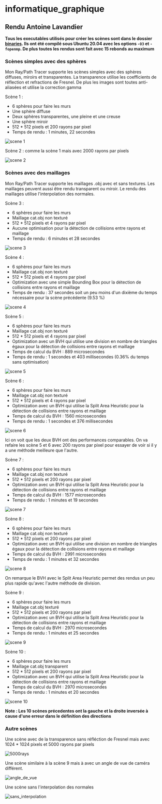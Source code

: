 # informatique_graphique

## Rendu Antoine Lavandier

**Tous les executables utilisés pour créer les scènes sont dans le dossier [binaries](binaries). Ils ont été compilé sous Ubuntu 20.04 avec les options `-O3` et `-fopenmp`. De plus toutes les rendus sont fait avec 15 rebonds au maximum**

### Scènes simples avec des sphères

Mon Ray/Path Tracer supporte les scènes simples avec des sphères diffuses, miroirs et transparentes. La transparence utilise les coefficients de réflection et refractions de Fresnel. De plus les images sont toutes anti-aliasées et utilise la correction gamma

Scène 1 :

- 6 sphères pour faire les murs
- Une sphère diffuse
- Deux sphères transparentes, une pleine et une creuse
- Une sphère miroir
- 512 * 512 pixels et 200 rayons par pixel
- Temps de rendu : 1 minutes, 22 secondes

![scene 1](Scene%201512_512_200.png)

Scène 2 : comme la scène 1 mais avec 2000 rayons par pixels

![scene 2](Scene2_512_512_2000.png)

### Scènes avec des maillages

Mon Ray/Path Tracer supporte les maillages .obj avec et sans textures. Les maillages peuvent aussi être rendu transparent ou miroir.
Le rendu des maillages utilise l'interpolation des normales.

Scène 3 :

- 6 sphères pour faire les murs
- Maillage cat.obj non texturé
- 512 * 512 pixels et 4 rayons par pixel
- Aucune optimisation pour la détection de collisions entre rayons et maillage
- Temps de rendu : 6 minutes et 28 secondes

![scene 3](Scene3_512_512_4.png)

Scène 4 :

- 6 sphères pour faire les murs
- Maillage cat.obj non texturé
- 512 * 512 pixels et 4 rayons par pixel
- Optimization avec une simple Bounding Box pour la détection de collisions entre rayons et maillage
- Temps de rendu : 37 secondes soit un peu moins d'un dixième du temps nécessaire pour la scène précédente (9.53 %)

![scene 4](Scene4_512_512_4.png)

Scène 5 :

- 6 sphères pour faire les murs
- Maillage cat.obj non texturé
- 512 * 512 pixels et 4 rayons par pixel
- Optimization avec un BVH qui utilise une division en nombre de triangles égaux pour la détection de collisions entre rayons et maillage
- Temps de calcul du BVH : 889 microsecondes
- Temps de rendu : 1 secondes et 403 millisecondes (0.36% du temps sans optimisation)

![scene 5](Scene5_512_512_4.png)

Scène 6 :

- 6 sphères pour faire les murs
- Maillage cat.obj non texturé
- 512 * 512 pixels et 4 rayons par pixel
- Optimization avec un BVH qui utilise la Split Area Heuristic pour la détection de collisions entre rayons et maillage
- Temps de calcul du BVH : 1560 microsecondes
- Temps de rendu : 1 secondes et 376 millisecondes

![scene 6](Scene6_512_512_4.png)

Ici on voit que les deux BVH ont des performances comparables. On va refaire les scène 5 et 6 avec 200 rayons par pixel pour essayer de voir si il y a une méthode meilleure que l'autre.

Scène 7 :

- 6 sphères pour faire les murs
- Maillage cat.obj non texturé
- 512 * 512 pixels et 200 rayons par pixel
- Optimization avec un BVH qui utilise la Split Area Heuristic pour la détection de collisions entre rayons et maillage
- Temps de calcul du BVH : 1577 microsecondes
- Temps de rendu : 1 minutes et 19 secondes

![scene 7](Scene7_512_512_200.png)

Scène 8 :

- 6 sphères pour faire les murs
- Maillage cat.obj non texturé
- 512 * 512 pixels et 200 rayons par pixel
- Optimization avec un BVH qui utilise une division en nombre de triangles égaux pour la détection de collisions entre rayons et maillage
- Temps de calcul du BVH : 2991 microsecondes
- Temps de rendu : 1 minutes et 32 secondes

![scene 8](Scene8_512_512_200.png)

On remarque le BVH avec le Split Area Heuristic permet des rendus un peu plus rapide qu'avec l'autre méthode de division.

Scène 9 :

- 6 sphères pour faire les murs
- Maillage cat.obj texturé
- 512 * 512 pixels et 200 rayons par pixel
- Optimization avec un BVH qui utilise la Split Area Heuristic pour la détection de collisions entre rayons et maillage
- Temps de calcul du BVH : 2970 microsecondes
- Temps de rendu : 1 minutes et 25 secondes

![scene 9](Scene9_512_512_200.png)

Scène 10 :

- 6 sphères pour faire les murs
- Maillage cat.obj transparent
- 512 * 512 pixels et 200 rayons par pixel
- Optimization avec un BVH qui utilise la Split Area Heuristic pour la détection de collisions entre rayons et maillage
- Temps de calcul du BVH : 2970 microsecondes
- Temps de rendu : 1 minutes et 20 secondes

![scene 10](Scene10_512_512_200.png)

**Note : Les 10 scènes précedentes ont la gauche et la droite inversée à cause d'une erreur dans le définition des directions**

### Autre scènes

Une scène avec de la transparence sans réfléction de Fresnel mais avec 1024 * 1024 pixels et 5000 rayons par pixels

![5000rays](image_soft_shadows_5000.png)

Une scène similaire à la scène 9 mais à avec un angle de vue de caméra différent.

![angle_de_vue](test_angle_chat_1024_1024_20.png)

Une scène sans l'interpolation des normales

![sans_interpolation](no_inter_2048_2048_64.png)
